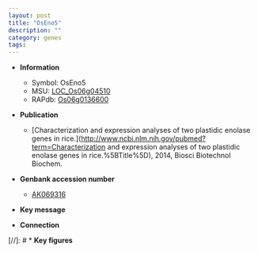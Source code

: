 ```yaml
---
layout: post
title: "OsEno5"
description: ""
category: genes
tags: 
---
```


* **Information**  
    + Symbol: OsEno5  
    + MSU: [LOC_Os06g04510](http://rice.uga.edu/cgi-bin/ORF_infopage.cgi?orf=LOC_Os06g04510)  
    + RAPdb: [Os06g0136600](https://rapdb.dna.affrc.go.jp/locus/?name=Os06g0136600)  

* **Publication**  
    + [Characterization and expression analyses of two plastidic enolase genes in rice.](http://www.ncbi.nlm.nih.gov/pubmed?term=Characterization and expression analyses of two plastidic enolase genes in rice.%5BTitle%5D), 2014, Biosci Biotechnol Biochem.

* **Genbank accession number**  
    + [AK069316](http://www.ncbi.nlm.nih.gov/nuccore/AK069316)

* **Key message**  

* **Connection**  

[//]: # * **Key figures**  


